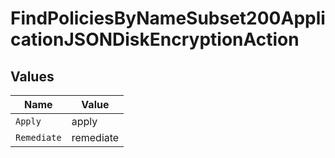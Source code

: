 # FindPoliciesByNameSubset200ApplicationJSONDiskEncryptionAction


## Values

| Name        | Value       |
| ----------- | ----------- |
| `Apply`     | apply       |
| `Remediate` | remediate   |